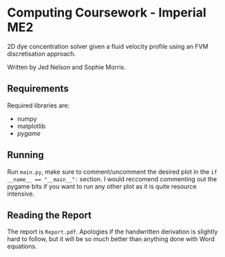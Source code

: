 # Computing Coursework - Imperial ME2
2D dye concentration solver given a fluid velocity profile using an FVM discretisation approach.

Written by Jed Nelson and Sophie Morris.

## Requirements
Required libraries are:
- numpy
- matplotlib
- *pygame*

## Running
Run `main.py`, make sure to comment/uncomment the desired plot in the `if __name__ == "__main__":` section.
I would reccomend commenting out the pygame bits if you want to run any other plot as it is quite resource intensive.

## Reading the Report
The report is `Report.pdf`.  Apologies if the handwritten derivation is slightly hard to follow, but it will be so much better than anything done with Word equations.
